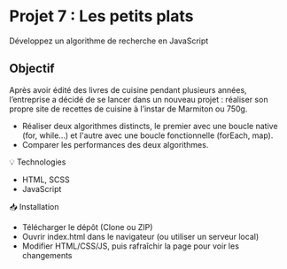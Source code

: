 # Projet 7 : Les petits plats
Développez un algorithme de recherche en JavaScript

## Objectif
Après avoir édité des livres de cuisine pendant plusieurs années, l’entreprise a décidé de se lancer dans un nouveau projet : réaliser son propre site de recettes de cuisine à l’instar de Marmiton ou 750g.
- Réaliser deux algorithmes distincts, le premier avec une boucle native (for, while...) et l'autre avec une boucle fonctionnelle (forEach, map).
- Comparer les performances des deux algorithmes.


💡 Technologies
- HTML, SCSS
- JavaScript 

📥 Installation
- Télécharger le dépôt (Clone ou ZIP)
- Ouvrir index.html dans le navigateur (ou utiliser un serveur local)
- Modifier HTML/CSS/JS, puis rafraîchir la page pour voir les changements
